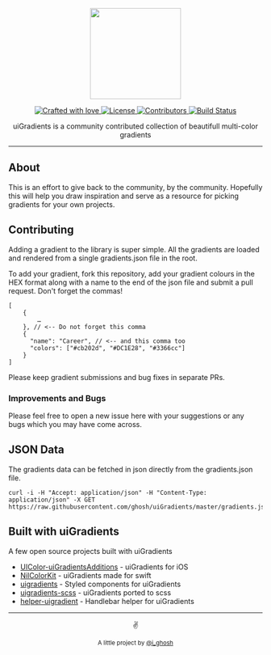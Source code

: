 <p align="center">
  <img src="https://www.dropbox.com/s/8e17cyl1xlg74e5/logo.svg?raw=1" width="180px">
</p>

<p align="center">
  <a href="#">
    <img src="https://img.shields.io/badge/crafted%20with-love-E760A4.svg" alt="Crafted with love">
  </a>
  <a href="https://opensource.org/licenses/MIT" target="_blank">
    <img src="https://img.shields.io/badge/license-MIT-green.svg" alt="License">
  </a>
  <a href="https://github.com/ghosh/uiGradients/graphs/contributors" target="_blank">
    <img src="https://img.shields.io/github/contributors/ghosh/uigradients.svg" alt="Contributors">
  </a>
  <a href="https://api.travis-ci.org/ghosh/uiGradients" target="_blank">
    <img src="https://api.travis-ci.org/ghosh/uiGradients.svg" alt="Build Status">
  </a>
</p>

<p align="center">
uiGradients is a community contributed collection of beautifull multi-color gradients
</p>

---

## About
This is an effort to give back to the community, by the community. Hopefully this will help you draw inspiration and serve as a resource for picking gradients for your own projects.

## Contributing
Adding a gradient to the library is super simple. All the gradients are loaded and rendered from a single gradients.json file in the root.

To add your gradient, fork this repository, add your gradient colours in the HEX format along with a name to the end of the json file and submit a pull request. Don't forget the commas!

```
[
    {
        …
    }, // <-- Do not forget this comma
    {
      "name": "Career", // <-- and this comma too
      "colors": ["#cb202d", "#DC1E28", "#3366cc"]
    }
]
```

Please keep gradient submissions and bug fixes in separate PRs.



### Improvements and Bugs
Please feel free to open a new issue here with your suggestions or any bugs which you may have come across. 



## JSON Data
The gradients data can be fetched in json directly from the gradients.json file.
```
curl -i -H "Accept: application/json" -H "Content-Type: application/json" -X GET https://raw.githubusercontent.com/ghosh/uiGradients/master/gradients.json
```



## Built with uiGradients
A few open source projects built with uiGradients
- [UIColor-uiGradientsAdditions](https://github.com/kaiinui/UIColor-uiGradientsAdditions) - uiGradients for iOS
- [NilColorKit](https://github.com/NilStack/NilColorKit) - uiGradients made for swift
- [uigradients](https://github.com/JSBros/uigradients) - Styled components for uiGradients
- [uigradients-scss](https://github.com/subinsebastian/uigradients-scss) - uiGradients ported to scss
- [helper-uigradient](https://github.com/helpers/helper-uigradient) - Handlebar helper for uiGradients

---


<p align="center">✌️</p>
<p align="center">
<small>A little project by <a href="https://twitter.com/_ighosh">@i_ghosh</a></small>
</p>